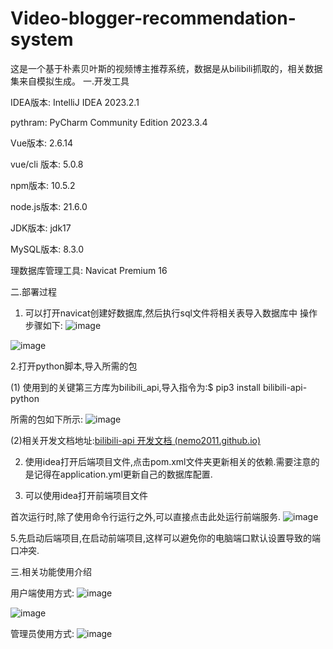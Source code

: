 # Video-blogger-recommendation-system
这是一个基于朴素贝叶斯的视频博主推荐系统，数据是从bilibili抓取的，相关数据集来自模拟生成。
一.开发工具

IDEA版本: IntelliJ IDEA 2023.2.1

pythram:  PyCharm Community Edition 2023.3.4

Vue版本: 2.6.14

vue/cli 版本: 5.0.8

npm版本: 10.5.2

node.js版本: 21.6.0

JDK版本: jdk17

MySQL版本: 8.3.0

理数据库管理工具:  Navicat Premium 16

二.部署过程
1.	可以打开navicat创建好数据库,然后执行sql文件将相关表导入数据库中
操作步骤如下:
  ![image](https://github.com/user-attachments/assets/8d81cb9a-8bf2-4358-b114-2bf42d548bad)

![image](https://github.com/user-attachments/assets/a7e6851c-6853-4c93-be7c-9835e49c361a)


2.打开python脚本,导入所需的包

(1)	使用到的关键第三方库为bilibili_api,导入指令为:$ pip3 install bilibili-api-python

所需的包如下所示:
   ![image](https://github.com/user-attachments/assets/0367e4af-c927-457e-bd92-356bdfbc1032)


 (2)相关开发文档地址:[bilibili-api 开发文档 (nemo2011.github.io)](https://nemo2011.github.io/bilibili-api/#/)

2.	使用idea打开后端项目文件,点击pom.xml文件夹更新相关的依赖.需要注意的是记得在application.yml更新自己的数据库配置.


3.	可以使用idea打开前端项目文件

首次运行时,除了使用命令行运行之外,可以直接点击此处运行前端服务.
 ![image](https://github.com/user-attachments/assets/b41d862b-ef00-4bca-b55f-259cfceacd34)


5.先启动后端项目,在启动前端项目,这样可以避免你的电脑端口默认设置导致的端口冲突.

三.相关功能使用介绍

用户端使用方式:
![image](https://github.com/user-attachments/assets/5c415bc0-0d67-4420-aef2-1c4fbcbfd26b)

  ![image](https://github.com/user-attachments/assets/713f662d-678b-432f-a010-7c061f0ff699)


管理员使用方式:
 ![image](https://github.com/user-attachments/assets/7dabc15a-2c0e-46e5-b0cf-b5fd5a96116b)

